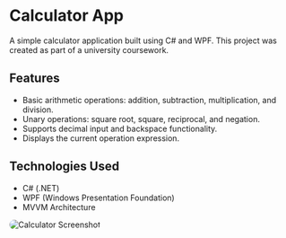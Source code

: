 # Calculator App

A simple calculator application built using C# and WPF. This project was created as part of a university coursework.

## Features
- Basic arithmetic operations: addition, subtraction, multiplication, and division.
- Unary operations: square root, square, reciprocal, and negation.
- Supports decimal input and backspace functionality.
- Displays the current operation expression.

## Technologies Used
- C# (.NET)
- WPF (Windows Presentation Foundation)
- MVVM Architecture
  
<img src="https://github.com/user-attachments/assets/f5c5b6a5-2193-4edd-a595-f5abf2c53921" alt="Calculator Screenshot" 
  style="float: left;
  border-radius: 10px;
  margin-right: 15px; 
  margin-bottom: 10px;" />
